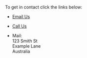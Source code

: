 To get in contact click the links below:

- [Email Us](mailto:daniel@woodcockelectrical.com.au)

- <a href="tel:0432253216">Call Us </a>

 - Mail:  
 123 Smith St  
 Example Lane  
 Australia
